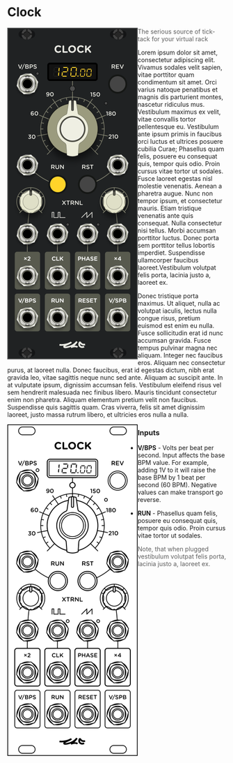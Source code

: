 <!---
start: affixed
affixed: blueprint
blueprint: clock-blueprint.svg
preview: clock.svg
-->

# Clock

<img align='left' src='clock.svg' class='md-only'>

> The serious source of tick-tack for your virtual rack

Lorem ipsum dolor sit amet, consectetur adipiscing elit. Vivamus sodales velit sapien, vitae porttitor quam condimentum sit amet. Orci varius natoque penatibus et magnis dis parturient montes, nascetur ridiculus mus. Vestibulum maximus ex velit, vitae convallis tortor pellentesque eu. Vestibulum ante ipsum primis in faucibus orci luctus et ultrices posuere cubilia Curae; Phasellus quam felis, posuere eu consequat quis, tempor quis odio. Proin cursus vitae tortor ut sodales. Fusce laoreet egestas nisl molestie venenatis. Aenean a pharetra augue. Nunc non tempor ipsum, et consectetur mauris. Etiam tristique venenatis ante quis consequat. Nulla consectetur nisi tellus. Morbi accumsan porttitor luctus. Donec porta sem porttitor tellus lobortis imperdiet. Suspendisse ullamcorper faucibus laoreet.Vestibulum volutpat felis porta, lacinia justo a, laoreet ex.

Donec tristique porta maximus. Ut aliquet, nulla ac volutpat iaculis, lectus nulla congue risus, pretium euismod est enim eu nulla. Fusce sollicitudin erat id nunc accumsan gravida. Fusce tempus pulvinar magna nec aliquam. Integer nec faucibus eros. Aliquam nec consectetur purus, at laoreet nulla. Donec faucibus, erat id egestas dictum, nibh erat gravida leo, vitae sagittis neque nunc sed ante. Aliquam ac suscipit ante. In at vulputate ipsum, dignissim accumsan felis. Vestibulum eleifend risus vel sem hendrerit malesuada nec finibus libero. Mauris tincidunt consectetur enim non pharetra. Aliquam elementum pretium velit non faucibus. Suspendisse quis sagittis quam. Cras viverra, felis sit amet dignissim laoreet, justo massa rutrum libero, et ultricies eros nulla a nulla.

<!---
start: legend
-->

<img align='left' src='clock-blueprint.svg' class='md-only'>

### Inputs

* <!---
  x: 10
  y: 52
  type: labeled-socket
  -->
  **V/BPS** - Volts per beat per second. Input affects the base BPM value. For example, adding 1V to it will raise the base BPM by 1 beat per second (60 BPM). Negative values can make transport go reverse.

* <!---
  x: 10
  y: 145
  type: simple-socket
  -->
  **RUN** - Phasellus quam felis, posuere eu consequat quis, tempor quis odio. Proin cursus vitae tortor ut sodales.
  > Note, that when plugged vestibulum volutpat felis porta, lacinia justo a, laoreet ex.

<!---
end: legend
-->
<!---
end: affixed
-->
